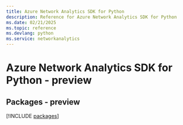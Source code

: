 ```yaml
---
title: Azure Network Analytics SDK for Python
description: Reference for Azure Network Analytics SDK for Python
ms.date: 02/21/2025
ms.topic: reference
ms.devlang: python
ms.service: networkanalytics
---
```

# Azure Network Analytics SDK for Python - preview
## Packages - preview
[!INCLUDE [packages](network-analytics-index.md)]